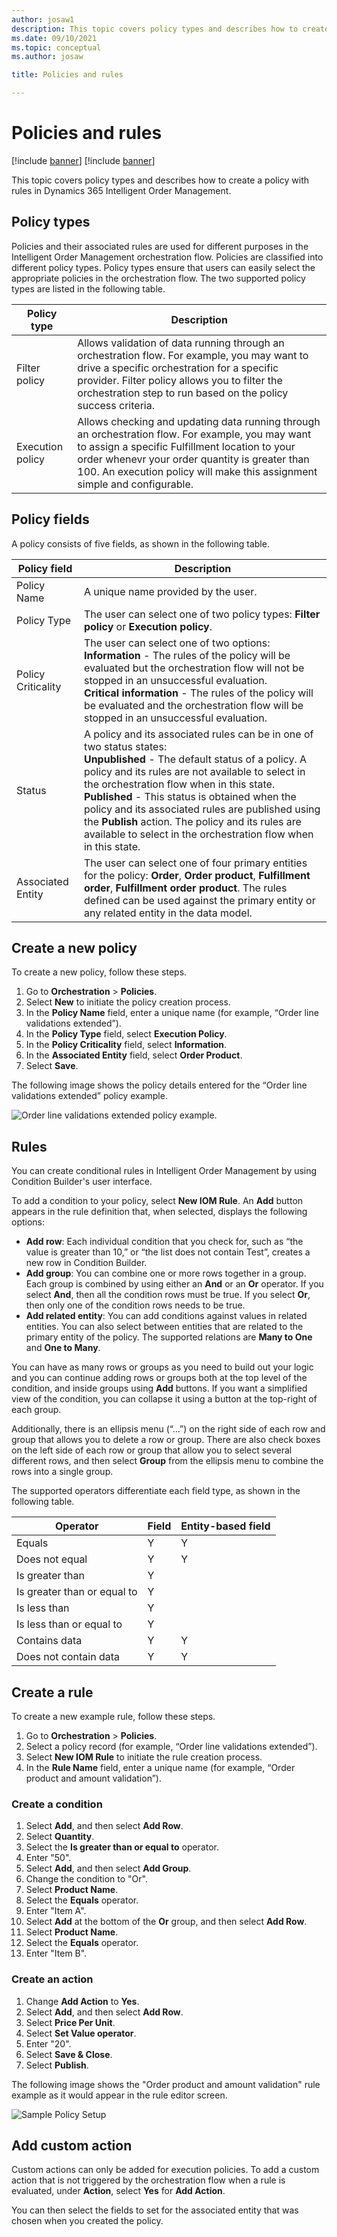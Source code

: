 ```yaml
---
author: josaw1
description: This topic covers policy types and describes how to create a policy with rules in Dynamics 365 Intelligent Order Management.
ms.date: 09/10/2021
ms.topic: conceptual
ms.author: josaw

title: Policies and rules

---
```



# Policies and rules

[!include [banner](includes/banner.md)]
[!include [banner](includes/preview-banner.md)]

This topic covers policy types and describes how to create a policy with rules in Dynamics 365 Intelligent Order Management.

## Policy types

Policies and their associated rules are used for different purposes in the Intelligent Order Management orchestration flow. Policies are classified into different policy types. Policy types ensure that users can easily select the appropriate policies in the orchestration flow. The two supported policy types are listed in the following table. 

| Policy type                   | Description                                                                                                         |
|-------------------------------|------------------------------------------------------------------------------------------------------------------|
| Filter policy                 | Allows validation of data running through an orchestration flow. For example, you may want to drive a specific orchestration for a specific provider. Filter policy allows you to filter the orchestration step to run based on the policy success criteria.|
| Execution policy              | Allows checking and updating data running through an orchestration flow. For example, you may want to assign a specific Fulfillment location to your order whenevr your order quantity is greater than 100. An execution policy will make this assignment simple and configurable.                                            |

## Policy fields

A policy consists of five fields, as shown in the following table.

| Policy field       | Description                                                                                                                                                                                                                                                                                                                                                                                                                                                                       |
|--------------------|----------------------------------------------------------------------------------------------------------------------------------------------------------------------------------------------------------------------------------------------------------------------------------------------------------------------------------------------------------------------------------------------------------------------------------------------------------------------------|
| Policy Name        | A unique name provided by the user.                                                                                                                                                                                                                                                                                                                                                                                                                                        |
| Policy Type        | The user can select one of two policy types: **Filter policy** or **Execution policy**.                                                                                                                                                                                                                                                                                                                                    |
| Policy Criticality | The user can select one of two options: <br>**Information** - The rules of the policy will be evaluated but the orchestration flow will not be stopped in an unsuccessful evaluation.<br> **Critical information** - The rules of the policy will be evaluated and the orchestration flow will be stopped in an unsuccessful evaluation.                                                                                                           |
| Status              | A policy and its associated rules can be in one of two status states:<br>**Unpublished** - The default status of a policy. A policy and its rules are not available to select in the orchestration flow when in this state.<br>**Published** - This status is obtained when the policy and its associated rules are published using the **Publish** action. The policy and its rules are available to select in the orchestration flow when in this state. |
| Associated Entity  | The user can select one of four primary entities for the policy: **Order**, **Order product**, **Fulfillment order**, **Fulfillment order product**. The   rules defined can be used against the primary entity or any related entity in the data model.                                                                                                                                                                                                                             |

## Create a new policy

To create a new policy, follow these steps.

1.	Go to **Orchestration** > **Policies**.  
2.	Select **New** to initiate the policy creation process.
3.	In the **Policy Name** field, enter a unique name (for example, “Order line validations extended”). 
4.	In the **Policy Type** field, select **Execution Policy**. 
5.	In the **Policy Criticality** field, select **Information**. 
6.	In the **Associated Entity** field, select **Order Product**. 
7.	Select **Save**.

The following image shows the policy details entered for the “Order line validations extended” policy example.

![Order line validations extended policy example.](media/order-line-validations-extended.png)

## Rules

You can create conditional rules in Intelligent Order Management by using Condition Builder's user interface.

To add a condition to your policy, select **New IOM Rule**. An **Add** button appears in the rule definition that, when selected, displays the following options:

   - **Add row**: Each individual condition that you check for, such as “the value is greater than 10,” or “the list does not contain Test”, creates a new row in Condition Builder.
   - **Add group**: You can combine one or more rows together in a group. Each group is combined by using either an **And** or an **Or** operator. If you select **And**, then all the condition rows must be true. If you select **Or**, then only one of the condition rows needs to be true.
   - **Add related entity**: You can add conditions against values in related entities. You can also select between entities that are related to the primary entity of the policy. The supported relations are **Many to One** and **One to Many**.

You can have as many rows or groups as you need to build out your logic and you can continue adding rows or groups both at the top level of the condition, and inside groups using **Add** buttons. If you want a simplified view of the condition, you can collapse it using a button at the top-right of each group.

Additionally, there is an ellipsis menu (“...”) on the right side of each row and group that allows you to delete a row or group. There are also check boxes on the left side of each row or group that allow you to select several different rows, and then select **Group** from the ellipsis menu to combine the rows into a single group.

The supported operators differentiate each field type, as shown in the following table.

| Operator                      | Field | Entity-based field |
|-------------------------------|-------|--------------------|
| Equals                        | Y     | Y                  |
| Does not   equal              | Y     | Y                  |
| Is   greater than             | Y     |                    |
| Is   greater than or equal to | Y     |                    |
| Is less   than                | Y     |                    |
| Is less   than or equal to    | Y     |                    |
| Contains   data               | Y     | Y                  |
| Does not   contain data       | Y     | Y                  |

## Create a rule

To create a new example rule, follow these steps.

1.	Go to **Orchestration** > **Policies**.
1.	Select a policy record (for example, “Order line validations extended”).
1.	Select **New IOM Rule** to initiate the rule creation process.
1. In the **Rule Name** field, enter a unique name (for example, “Order product and amount validation”).

### Create a condition

1. Select **Add**, and then select **Add Row**.
1. Select **Quantity**.
1. Select the **Is greater than or equal to** operator.
1. Enter "50".
1. Select **Add**, and then select **Add Group**.
1. Change the condition to "Or".
1. Select **Product Name**.
1. Select the **Equals** operator.
1. Enter "Item A".
1. Select **Add** at the bottom of the **Or** group, and then select **Add Row**.
1. Select **Product Name**.
1. Select the **Equals** operator.
1. Enter "Item B".

### Create an action

1. Change **Add Action** to **Yes**.
1. Select **Add**, and then select **Add Row**.
1. Select **Price Per Unit**.
1. Select **Set Value operator**.
1. Enter "20".
1. Select **Save & Close**.
1. Select **Publish**.

The following image shows the "Order product and amount validation" rule example as it would appear in the rule editor screen.

![Sample Policy Setup](media/Policy.png)

## Add custom action

Custom actions can only be added for execution policies. To add a custom action that is not triggered by the orchestration flow when a rule is evaluated, under **Action**, select **Yes** for **Add Action**.

You can then select the fields to set for the associated entity that was chosen when you created the policy.
